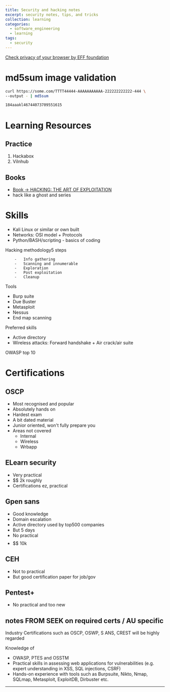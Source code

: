 ```yaml
---
title: Security and hacking notes
excerpt: security notes, tips, and tricks
collection: learning
categories:
  - software_engineering
  - learning
tags:
  - security
---
```

[Check privacy of your browser by EFF foundation](https://coveryourtracks.eff.org/)

# md5sum image validation

```zsh
curl https://some.com/TTTT44444-AAAAAAAAAAA-222222222222-444 \
--output - | md5sum 

184aaakl46744073709551615
```

# Learning Resources

## Practice

1.  Hackabox
1.  Vilnhub

## Books

- [Book -> HACKING: THE ART OF EXPLOITATION](https://repo.zenk-security.com/Magazine%20E-book/Hacking-%20The%20Art%20of%20Exploitation%20(2nd%20ed.%202008)%20-%20Erickson.pdf)
- hack like a ghost and series

# Skills

-   Kali Linux or similar or own built
-   Networks: OSI model + Protocols
-   Python/BASH/scripting - basics of coding

Hacking methodology5 steps

		-   Info gathering
		-   Scanning and innumerable
		-   Exploration
		-   Post exploitation
		-   Cleanup

Tools
-   Burp suite
-   Due Buster
-   Metasploit
-   Nessus
-   End map scanning

Preferred skills

-   Active directory
-   Wireless attacks: Forward handshake + Air crack/air suite

OWASP top 10

# Certifications

## OSCP
- Most recognised and popular
- Absolutely hands on
- Hardest exam
- A bit dated material
- Junior oriented, won't fully prepare you
- Areas not covered
	- Internal
	- Wireless
	- Wrbapp

## ELearn security
-   Very practical
-   $$ 2k roughly
-   Certifications ez, practical

## Gpen sans

- Good knowledge
- Domain escalation
- Active directory used by top500 companies
- But 5 days
- No practical
- $$$$$$ 10k

## CEH
-   Not to practical
-   But good certification paper for job/gov

## Pentest+
-   No practical and too new

## notes FROM SEEK on required certs / AU specific

Industry Certifications such as OSCP, OSWP, S ANS, CREST will be highly regarded

Knowledge of
-   OWASP, PTES and OSSTM
-   Practical skills in assessing web applications for vulnerabilities (e.g. expert understanding in XSS, SQL injections, CSRF)
-   Hands-on experience with tools such as Burpsuite, Nikto, Nmap, SQLmap, Metasploit, ExploitDB, Dirbuster etc.

---
